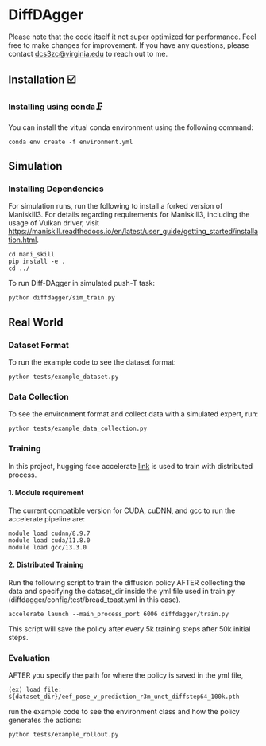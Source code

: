 # DiffDAgger

Please note that the code itself it not super optimized for performance. Feel free to make changes for improvement. If you have any questions, please contact dcs3zc@virginia.edu to reach out to me.

## Installation ☑️

### Installing using conda🗜

You can install the vitual conda environment using the following command:
```
conda env create -f environment.yml
```
## Simulation

### Installing Dependencies

For simulation runs, run the following to install a forked version of Maniskill3. For details regarding requirements for Maniskill3, including the usage of Vulkan driver, visit https://maniskill.readthedocs.io/en/latest/user_guide/getting_started/installation.html. 
```
cd mani_skill
pip install -e .
cd ../
```

To run Diff-DAgger in simulated push-T task:
```
python diffdagger/sim_train.py
```


## Real World
### Dataset Format
To run the example code to see the dataset format:
```
python tests/example_dataset.py
```

### Data Collection
To see the environment format and collect data with a simulated expert, run:
```
python tests/example_data_collection.py
```

### Training

In this project, hugging face accelerate [link](https://huggingface.co/docs/accelerate/en/index) is used to train with distributed process. 


#### 1. Module requirement

The current compatible version for CUDA, cuDNN, and gcc to run the accelerate pipeline are:

```
module load cudnn/8.9.7
module load cuda/11.8.0
module load gcc/13.3.0
```

#### 2. Distributed Training
Run the following script to train the diffusion policy AFTER collecting the data and specifying the dataset_dir inside the yml file used in train.py (diffdagger/config/test/bread_toast.yml in this case).

```
accelerate launch --main_process_port 6006 diffdagger/train.py
```

This script will save the policy after every 5k training steps after 50k initial steps.

### Evaluation
AFTER you specify the path for where the policy is saved in the yml file,

```
(ex) load_file: ${dataset_dir}/eef_pose_v_prediction_r3m_unet_diffstep64_100k.pth
```
run the example code to see the environment class and how the policy generates the actions:
```
python tests/example_rollout.py
```
